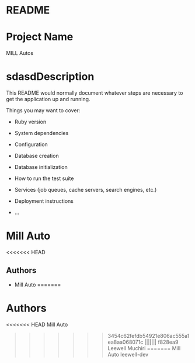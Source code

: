 # README

# Project Name 

MILL Autos

# sdasdDescription

This README would normally document whatever steps are necessary to get the
application up and running.

Things you may want to cover:

* Ruby version

* System dependencies

* Configuration

* Database creation

* Database initialization

* How to run the test suite

* Services (job queues, cache servers, search engines, etc.)

* Deployment instructions

* ...
# Mill Auto
<<<<<<< HEAD
## Authors
- Mill Auto
=======

# Authors
<<<<<<< HEAD
Mill Auto
>>>>>>> 3454c62fefdb54921e806ac555a1ea8aa068071c
||||||| f828ea9
Leewell Muchiri
=======
Mill Auto
>>>>>>> leewell-dev
